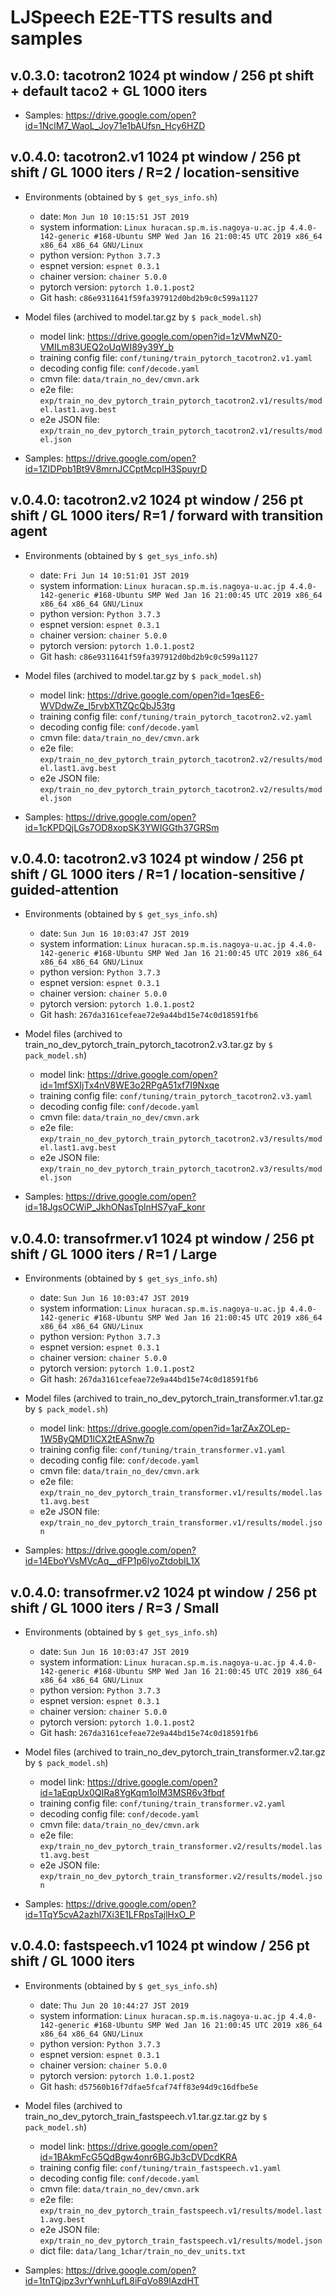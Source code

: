 # LJSpeech E2E-TTS results and samples

## v.0.3.0: tacotron2 1024 pt window / 256 pt shift + default taco2 + GL 1000 iters

- Samples: https://drive.google.com/open?id=1NclM7_WaoL_Joy71e1bAUfsn_Hcy6HZD

## v.0.4.0: tacotron2.v1 1024 pt window / 256 pt shift / GL 1000 iters / R=2 / location-sensitive

- Environments (obtained by `$ get_sys_info.sh`)
  - date: `Mon Jun 10 10:15:51 JST 2019`
  - system information: `Linux huracan.sp.m.is.nagoya-u.ac.jp 4.4.0-142-generic #168-Ubuntu SMP Wed Jan 16 21:00:45 UTC 2019 x86_64 x86_64 x86_64 GNU/Linux`
  - python version: `Python 3.7.3`
  - espnet version: `espnet 0.3.1`
  - chainer version: `chainer 5.0.0`
  - pytorch version: `pytorch 1.0.1.post2`
  - Git hash: `c86e9311641f59fa397912d0bd2b9c0c599a1127`

- Model files (archived to model.tar.gz by `$ pack_model.sh`)
  - model link: https://drive.google.com/open?id=1zVMwNZ0-VMILm83UEQ2oUqWI89y39Y_b
  - training config file: `conf/tuning/train_pytorch_tacotron2.v1.yaml`
  - decoding config file: `conf/decode.yaml`
  - cmvn file: `data/train_no_dev/cmvn.ark`
  - e2e file: `exp/train_no_dev_pytorch_train_pytorch_tacotron2.v1/results/model.last1.avg.best`
  - e2e JSON file: `exp/train_no_dev_pytorch_train_pytorch_tacotron2.v1/results/model.json`

- Samples: https://drive.google.com/open?id=1ZIDPpb1Bt9V8mrnJCCptMcpIH3SpuyrD

## v.0.4.0: tacotron2.v2 1024 pt window / 256 pt shift / GL 1000 iters/ R=1 / forward with transition agent

- Environments (obtained by `$ get_sys_info.sh`)
  - date: `Fri Jun 14 10:51:01 JST 2019`
  - system information: `Linux huracan.sp.m.is.nagoya-u.ac.jp 4.4.0-142-generic #168-Ubuntu SMP Wed Jan 16 21:00:45 UTC 2019 x86_64 x86_64 x86_64 GNU/Linux`
  - python version: `Python 3.7.3`
  - espnet version: `espnet 0.3.1`
  - chainer version: `chainer 5.0.0`
  - pytorch version: `pytorch 1.0.1.post2`
  - Git hash: `c86e9311641f59fa397912d0bd2b9c0c599a1127`

- Model files (archived to model.tar.gz by `$ pack_model.sh`)
  - model link: https://drive.google.com/open?id=1qesE6-WVDdwZe_l5rvbXTtZQcQbJ53tg
  - training config file: `conf/tuning/train_pytorch_tacotron2.v2.yaml`
  - decoding config file: `conf/decode.yaml`
  - cmvn file: `data/train_no_dev/cmvn.ark`
  - e2e file: `exp/train_no_dev_pytorch_train_pytorch_tacotron2.v2/results/model.last1.avg.best`
  - e2e JSON file: `exp/train_no_dev_pytorch_train_pytorch_tacotron2.v2/results/model.json`

- Samples: https://drive.google.com/open?id=1cKPDQjLGs7OD8xopSK3YWIGGth37GRSm

## v.0.4.0: tacotron2.v3 1024 pt window / 256 pt shift / GL 1000 iters / R=1 / location-sensitive / guided-attention

- Environments (obtained by `$ get_sys_info.sh`)
  - date: `Sun Jun 16 10:03:47 JST 2019`
  - system information: `Linux huracan.sp.m.is.nagoya-u.ac.jp 4.4.0-142-generic #168-Ubuntu SMP Wed Jan 16 21:00:45 UTC 2019 x86_64 x86_64 x86_64 GNU/Linux`
  - python version: `Python 3.7.3`
  - espnet version: `espnet 0.3.1`
  - chainer version: `chainer 5.0.0`
  - pytorch version: `pytorch 1.0.1.post2`
  - Git hash: `267da3161cefeae72e9a44bd15e74c0d18591fb6`

- Model files (archived to train_no_dev_pytorch_train_pytorch_tacotron2.v3.tar.gz by `$ pack_model.sh`)
  - model link: https://drive.google.com/open?id=1mfSXIjTx4nV8WE3o2RPgA51xf7I9Nxqe
  - training config file: `conf/tuning/train_pytorch_tacotron2.v3.yaml`
  - decoding config file: `conf/decode.yaml`
  - cmvn file: `data/train_no_dev/cmvn.ark`
  - e2e file: `exp/train_no_dev_pytorch_train_pytorch_tacotron2.v3/results/model.last1.avg.best`
  - e2e JSON file: `exp/train_no_dev_pytorch_train_pytorch_tacotron2.v3/results/model.json`

- Samples: https://drive.google.com/open?id=18JgsOCWiP_JkhONasTplnHS7yaF_konr

## v.0.4.0: transofrmer.v1 1024 pt window / 256 pt shift / GL 1000 iters / R=1 / Large

- Environments (obtained by `$ get_sys_info.sh`)
  - date: `Sun Jun 16 10:03:47 JST 2019`
  - system information: `Linux huracan.sp.m.is.nagoya-u.ac.jp 4.4.0-142-generic #168-Ubuntu SMP Wed Jan 16 21:00:45 UTC 2019 x86_64 x86_64 x86_64 GNU/Linux`
  - python version: `Python 3.7.3`
  - espnet version: `espnet 0.3.1`
  - chainer version: `chainer 5.0.0`
  - pytorch version: `pytorch 1.0.1.post2`
  - Git hash: `267da3161cefeae72e9a44bd15e74c0d18591fb6`

- Model files (archived to train_no_dev_pytorch_train_transformer.v1.tar.gz by `$ pack_model.sh`)
  - model link: https://drive.google.com/open?id=1arZAxZOLep-1W5ByQMD1lCX2tEASnw7p
  - training config file: `conf/tuning/train_transformer.v1.yaml`
  - decoding config file: `conf/decode.yaml`
  - cmvn file: `data/train_no_dev/cmvn.ark`
  - e2e file: `exp/train_no_dev_pytorch_train_transformer.v1/results/model.last1.avg.best`
  - e2e JSON file: `exp/train_no_dev_pytorch_train_transformer.v1/results/model.json`

- Samples: https://drive.google.com/open?id=14EboYVsMVcAq__dFP1p6lyoZtdobIL1X

## v.0.4.0: transofrmer.v2 1024 pt window / 256 pt shift / GL 1000 iters / R=3 / Small

- Environments (obtained by `$ get_sys_info.sh`)
  - date: `Sun Jun 16 10:03:47 JST 2019`
  - system information: `Linux huracan.sp.m.is.nagoya-u.ac.jp 4.4.0-142-generic #168-Ubuntu SMP Wed Jan 16 21:00:45 UTC 2019 x86_64 x86_64 x86_64 GNU/Linux`
  - python version: `Python 3.7.3`
  - espnet version: `espnet 0.3.1`
  - chainer version: `chainer 5.0.0`
  - pytorch version: `pytorch 1.0.1.post2`
  - Git hash: `267da3161cefeae72e9a44bd15e74c0d18591fb6`

- Model files (archived to train_no_dev_pytorch_train_transformer.v2.tar.gz by `$ pack_model.sh`)
  - model link: https://drive.google.com/open?id=1aEqpUx0QIRa8YgKqm1olM3MSR6v3fbqf
  - training config file: `conf/tuning/train_transformer.v2.yaml`
  - decoding config file: `conf/decode.yaml`
  - cmvn file: `data/train_no_dev/cmvn.ark`
  - e2e file: `exp/train_no_dev_pytorch_train_transformer.v2/results/model.last1.avg.best`
  - e2e JSON file: `exp/train_no_dev_pytorch_train_transformer.v2/results/model.json`

- Samples: https://drive.google.com/open?id=1TqY5cvA2azhl7Xi3E1LFRpsTajlHxO_P

## v.0.4.0: fastspeech.v1 1024 pt window / 256 pt shift / GL 1000 iters

- Environments (obtained by `$ get_sys_info.sh`)
  - date: `Thu Jun 20 10:44:27 JST 2019`
  - system information: `Linux huracan.sp.m.is.nagoya-u.ac.jp 4.4.0-142-generic #168-Ubuntu SMP Wed Jan 16 21:00:45 UTC 2019 x86_64 x86_64 x86_64 GNU/Linux`
  - python version: `Python 3.7.3`
  - espnet version: `espnet 0.3.1`
  - chainer version: `chainer 5.0.0`
  - pytorch version: `pytorch 1.0.1.post2`
  - Git hash: `d57560b16f7dfae5fcaf74ff83e94d9c16dfbe5e`

- Model files (archived to train_no_dev_pytorch_train_fastspeech.v1.tar.gz.tar.gz by `$ pack_model.sh`)
  - model link: https://drive.google.com/open?id=1BAkmFcG5QdBgw4onr6BGJb3cDVDcdKRA
  - training config file: `conf/tuning/train_fastspeech.v1.yaml`
  - decoding config file: `conf/decode.yaml`
  - cmvn file: `data/train_no_dev/cmvn.ark`
  - e2e file: `exp/train_no_dev_pytorch_train_fastspeech.v1/results/model.last1.avg.best`
  - e2e JSON file: `exp/train_no_dev_pytorch_train_fastspeech.v1/results/model.json`
  - dict file: `data/lang_1char/train_no_dev_units.txt`

- Samples: https://drive.google.com/open?id=1tnTQjpz3vrYwnhLufL8iFqVo89lAzdHT
